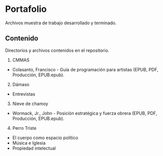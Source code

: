 # Portafolio

Archivos muestra de trabajo desarrollado y terminado.

## Contenido

Directorios y archivos contenidos en el repositorio.

1. CMMAS

* Colasanto, Francisco - Guía de programación para artistas (EPUB, PDF, Producción, EPUB.epub).

2. Dámaso

* Entrevistas

3. Nieve de chamoy

* Wormack, Jr., John - Posición estratégica y fuerza obrera (EPUB, PDF, Producción, EPUB.epub).

4. Perro Triste

* El cuerpo como espacio político
* Música e Iglesia
* Propiedad intelectual
